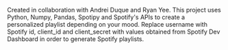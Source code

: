 Created in collaboration with Andrei Duque and Ryan Yee.
This project uses Python, Numpy, Pandas, Spotipy and Spotify's APIs to create a personalized playlist depending on your mood.
Replace username with Spotify id, client_id and client_secret with values obtained from Spotify Dev Dashboard in order to generate Spotify playlists.
